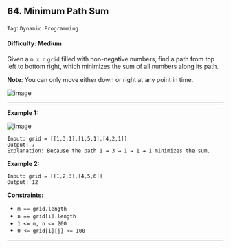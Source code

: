 ## 64. Minimum Path Sum

```Tag```: ```Dynamic Programming```

#### Difficulty: Medium

Given a ```m x n``` ```grid``` filled with non-negative numbers, find a path from top left to bottom right, which minimizes the sum of all numbers along its path.

__Note__: You can only move either down or right at any point in time.

![image](https://user-images.githubusercontent.com/35042430/220721224-c87c5f11-aa81-43c6-ad27-e229891e23e3.png)

---

__Example 1:__

![image](https://assets.leetcode.com/uploads/2020/11/05/minpath.jpg)
```
Input: grid = [[1,3,1],[1,5,1],[4,2,1]]
Output: 7
Explanation: Because the path 1 → 3 → 1 → 1 → 1 minimizes the sum.
```

__Example 2:__
```
Input: grid = [[1,2,3],[4,5,6]]
Output: 12
```

__Constraints:__

- ```m == grid.length```
- ```n == grid[i].length```
- ```1 <= m, n <= 200```
- ```0 <= grid[i][j] <= 100```

---

